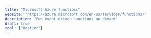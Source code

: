 ```yaml
---
title: "Microsoft Azure functions"
website: "https://azure.microsoft.com/en-us/services/functions/"
description: "Run event-driven functions on demand"
draft: true
tool: ["Hosting"]
---
```

